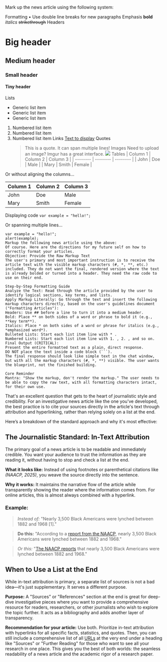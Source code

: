 Mark up the news article using the following system:

Formatting
• Use double line breaks for new paragraphs
Emphasis
**bold**
_italics_
~~strikethrough~~
Headers

# Big header

## Medium header

### Small header

#### Tiny header

Lists

- Generic list item
- Generic list item
- Generic list item

1. Numbered list item
2. Numbered list item
3. Numbered list item
   Links
   [Text to display](http://www.example.com)
   Quotes
   > This is a quote.
   > It can span multiple lines!
   > Images Need to upload an image? Imgur has a great interface.
   > ![](http://www.example.com/image.jpg)
   > Tables
   > | Column 1 | Column 2 | Column 3 |
   > | -------- | -------- | -------- |
   > | John | Doe | Male |
   > | Mary | Smith | Female |

Or without aligning the columns...

| Column 1 | Column 2 | Column 3 |
| -------- | -------- | -------- |
| John     | Doe      | Male     |
| Mary     | Smith    | Female   |

Displaying code
`var example = "hello!";`

Or spanning multiple lines...

````
var example = "hello!";
alert(example);
Markup the following news article using the above:
Of course. Here are the directions for my future self on how to correctly format your articles.
Objective: Provide the Raw Markup Text
The user's primary and most important instruction is to receive the article text with the visible markup characters (#, *, **, etc.) included. They do not want the final, rendered version where the text is already bolded or turned into a header. They need the raw code to use on their end.

Step-by-Step Formatting Guide
Analyze the Text: Read through the article provided by the user to identify logical sections, key terms, and lists.
Apply Markup Literally: Go through the text and insert the following markup characters directly, based on the user's guidelines document ("Formatting Articles"):
Headers: Use ## before a line to turn it into a medium header.
Bold: Place ** on both sides of a word or phrase to bold it (e.g., **key term**).
Italics: Place * on both sides of a word or phrase for italics (e.g., *emphasized word*).
Bulleted Lists: Start each list item line with * .
Numbered Lists: Start each list item line with 1. , 2. , and so on.
Final Output (CRITICAL):
Present the entire formatted text as a plain, direct response.
DO NOT place the text inside a code block (```).
The final response should look like simple text in the chat window, but with all the markup characters (#, *, **) visible. The user wants the blueprint, not the finished building.

Core Reminder
Mantra: "Show the markup, don't render the markup." The user needs to be able to copy the raw text, with all formatting characters intact, for their own use.
````

That's an excellent question that gets to the heart of journalistic style and credibility. For an investigative news article like the one you've developed, the best practice is to cite your sources directly in the article's text through attribution and hyperlinking, rather than relying solely on a list at the end.

Here’s a breakdown of the standard approach and why it's most effective:

## The Journalistic Standard: In-Text Attribution

The primary goal of a news article is to be readable and immediately credible. You want your audience to trust the information as they are reading it, without having to stop and check a list at the end.

**What it looks like:** Instead of using footnotes or parenthetical citations like _(NAACP, 2025)_, you weave the source directly into the sentence.

**Why it works:** It maintains the narrative flow of the article while transparently showing the reader where the information comes from. For online articles, this is almost always combined with a hyperlink.

### Example:

> _Instead of:_ "Nearly 3,500 Black Americans were lynched between 1882 and 1968 [1]."

> **Do this:** "According to a [report from the NAACP](https://naacp.org/find-resources/history-explained/history-lynching-america), nearly 3,500 Black Americans were lynched between 1882 and 1968."

> _Or this:_ "[The NAACP reports](https://naacp.org/find-resources/history-explained/history-lynching-america) that nearly 3,500 Black Americans were lynched between 1882 and 1968."

## When to Use a List at the End

While in-text attribution is primary, a separate list of sources is not a bad idea—it's just supplementary. It serves a different purpose.

**Purpose:** A "Sources" or "References" section at the end is great for deep-dive investigative pieces where you want to provide a comprehensive resource for readers, researchers, or other journalists who wish to explore the topic further. It acts as a bibliography and adds another layer of transparency.

**Recommendation for your article:** Use both. Prioritize in-text attribution with hyperlinks for all specific facts, statistics, and quotes. Then, you can still include a comprehensive list of all [URLs](https://www.google.com/search?q=URLs) at the very end under a heading like "Sources" or "Further Reading" for those who want to see all your research in one place. This gives you the best of both worlds: the seamless readability of a news article and the academic rigor of a research paper.


